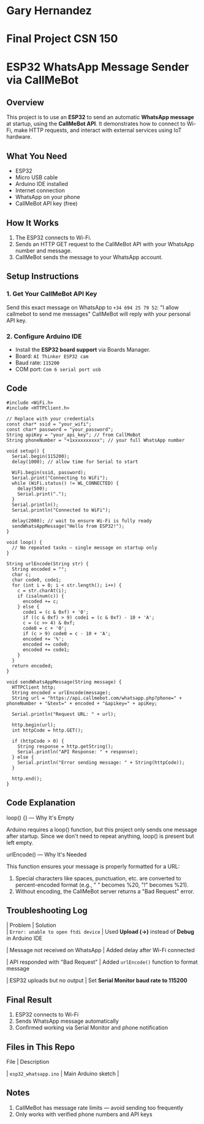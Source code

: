 # Gary Hernandez
# Final Project CSN 150
# ESP32 WhatsApp Message Sender via CallMeBot


## Overview
This project is to use an **ESP32** to send an automatic **WhatsApp message** at startup, using the **CallMeBot API**. It demonstrates how to connect to Wi-Fi, make HTTP requests, and interact with external services using IoT hardware.



## What You Need

- ESP32 
- Micro USB cable
- Arduino IDE installed
- Internet connection
- WhatsApp on your phone
- CallMeBot API key (free)



## How It Works

1. The ESP32 connects to Wi-Fi.
2. Sends an HTTP GET request to the CallMeBot API with your WhatsApp number and message.
3. CallMeBot sends the message to your WhatsApp account.



## Setup Instructions

### 1. Get Your CallMeBot API Key
Send this exact message on WhatsApp to `+34 694 25 79 52`:
"I allow callmebot to send me messages"
CallMeBot will reply with your personal API key.



### 2. Configure Arduino IDE
- Install the **ESP32 board support** via Boards Manager.
- Board: `AI Thinker ESP32 cam `
- Baud rate: `115200`
- COM port: `Com 6 serial port usb`



## Code

```
#include <WiFi.h>
#include <HTTPClient.h>

// Replace with your credentials
const char* ssid = "your_wifi";
const char* password = "your_password";
String apiKey = "your_api_key"; // from CallMeBot
String phoneNumber = "+1xxxxxxxxxx"; // your full WhatsApp number

void setup() {
  Serial.begin(115200);
  delay(1000); // allow time for Serial to start

  WiFi.begin(ssid, password);
  Serial.print("Connecting to WiFi");
  while (WiFi.status() != WL_CONNECTED) {
    delay(500);
    Serial.print(".");
  }
  Serial.println();
  Serial.println("Connected to WiFi");

  delay(2000); // wait to ensure Wi-Fi is fully ready
  sendWhatsAppMessage("Hello from ESP32!");
}

void loop() {
  // No repeated tasks — single message on startup only
}

String urlEncode(String str) {
  String encoded = "";
  char c;
  char code0, code1;
  for (int i = 0; i < str.length(); i++) {
    c = str.charAt(i);
    if (isalnum(c)) {
      encoded += c;
    } else {
      code1 = (c & 0xf) + '0';
      if ((c & 0xf) > 9) code1 = (c & 0xf) - 10 + 'A';
      c = (c >> 4) & 0xf;
      code0 = c + '0';
      if (c > 9) code0 = c - 10 + 'A';
      encoded += '%';
      encoded += code0;
      encoded += code1;
    }
  }
  return encoded;
}

void sendWhatsAppMessage(String message) {
  HTTPClient http;
  String encoded = urlEncode(message);
  String url = "https://api.callmebot.com/whatsapp.php?phone=" + phoneNumber + "&text=" + encoded + "&apikey=" + apiKey;

  Serial.println("Request URL: " + url);

  http.begin(url);
  int httpCode = http.GET();

  if (httpCode > 0) {
    String response = http.getString();
    Serial.println("API Response: " + response);
  } else {
    Serial.println("Error sending message: " + String(httpCode));
  }

  http.end();
}
```

## Code Explanation
loop() {} — Why It's Empty

Arduino requires a loop() function, but this project only sends one message after startup. Since we don't need to repeat anything, loop() is present but left empty.

urlEncode() — Why It's Needed

This function ensures your message is properly formatted for a URL:

1. Special characters like spaces, punctuation, etc. are converted to percent-encoded format (e.g., " " becomes %20, "!" becomes %21).
2. Without encoding, the CallMeBot server returns a "Bad Request" error.


## Troubleshooting Log

| Problem                             | Solution                                              
| `Error: unable to open ftdi device` | Used **Upload (→)** instead of **Debug** in Arduino IDE 

| Message not received on WhatsApp    | Added delay after Wi-Fi connected                       

| API responded with "Bad Request"    | Added `urlEncode()` function to format message               

| ESP32 uploads but no output         | Set **Serial Monitor baud rate to 115200**                   


## Final Result
1. ESP32 connects to Wi-Fi
2. Sends WhatsApp message automatically
3. Confirmed working via Serial Monitor and phone notification


## Files in This Repo
File                   | Description                 

| `esp32_whatsapp.ino` | Main Arduino sketch         |




## Notes
1. CallMeBot has message rate limits — avoid sending too frequently
2. Only works with verified phone numbers and API keys










